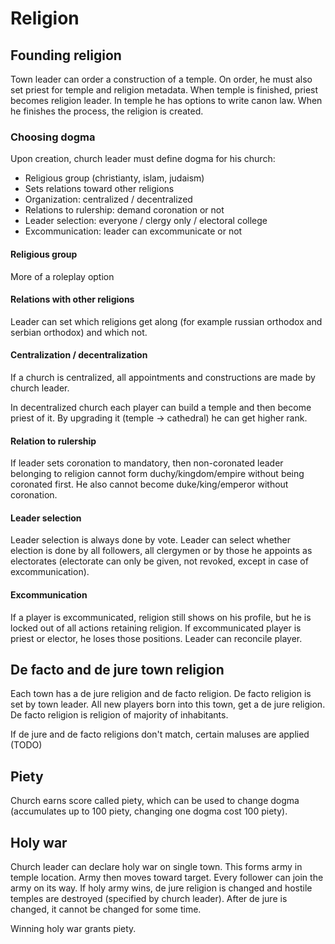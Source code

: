 
# Religion

## Founding religion

Town leader can order a construction of a temple. On order, he must also set priest for temple and religion metadata. When temple is finished, priest becomes religion leader. In temple he has options to write canon law. When he finishes the process, the religion is created.

### Choosing dogma

Upon creation, church leader must define dogma for his church:

* Religious group (christianty, islam, judaism)
* Sets relations toward other religions
* Organization: centralized / decentralized
* Relations to rulership: demand coronation or not
* Leader selection: everyone / clergy only / electoral college
* Excommunication: leader can excommunicate or not

#### Religious group

More of a roleplay option

#### Relations with other religions

Leader can set which religions get along (for example russian orthodox and serbian orthodox) and which not.

#### Centralization / decentralization

If a church is centralized, all appointments and constructions are made by church leader.

In decentralized church each player can build a temple and then become priest of it. By upgrading it (temple -> cathedral) he can get higher rank.

#### Relation to rulership

If leader sets coronation to mandatory, then non-coronated leader belonging to religion cannot form duchy/kingdom/empire without being coronated first. He also cannot become duke/king/emperor without coronation.

#### Leader selection

Leader selection is always done by vote. Leader can select whether election is done by all followers, all clergymen or by those he appoints as electorates (electorate can only be given, not revoked, except in case of excommunication).

#### Excommunication

If a player is excommunicated, religion still shows on his profile, but he is locked out of all actions retaining religion. If excommunicated player is priest or elector, he loses those positions. Leader can reconcile player.

## De facto and de jure town religion

Each town has a de jure religion and de facto religion. De facto religion is set by town leader. All new players born into this town, get a de jure religion. De facto religion is religion of majority of inhabitants.

If de jure and de facto religions don't match, certain maluses are applied (TODO)

## Piety

Church earns score called piety, which can be used to change dogma (accumulates up to 100 piety, changing one dogma cost 100 piety).

## Holy war

Church leader can declare holy war on single town. This forms army in temple location. Army then moves toward target. Every follower can join the army on its way. If holy army wins, de jure religion is changed and hostile temples are destroyed (specified by church leader). After de jure is changed, it cannot be changed for some time. 

Winning holy war grants piety.


